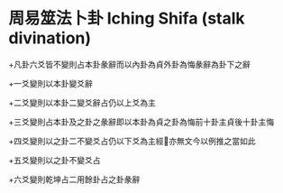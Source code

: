 # 周易筮法卜卦 Iching Shifa (stalk divination)
+凡卦六爻皆不變則占本卦彖辭而以內卦為貞外卦為悔彖辭為卦下之辭

+一爻變則以本卦變爻辭

+二爻變則以本卦二變爻辭占仍以上爻為主

+三爻變則占本卦及之卦之彖辭即以本卦為貞之卦為悔前十卦主貞後十卦主悔

+四爻變則以之卦二不變爻占仍以下爻為主經𫝊亦無文今以例推之當如此

+五爻變則以之卦不變爻占

+六爻變則乾坤占二用餘卦占之卦彖辭
